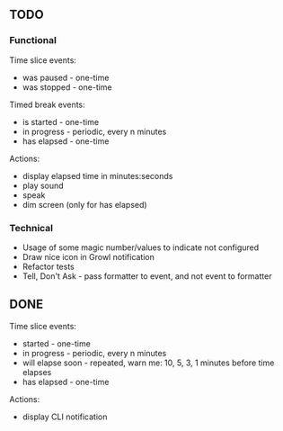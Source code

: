 ## TODO

### Functional

Time slice events:

* was paused - one-time
* was stopped - one-time

Timed break events:

* is started - one-time
* in progress - periodic, every n minutes
* has elapsed - one-time

Actions:

* display elapsed time in minutes:seconds
* play sound
* speak
* dim screen (only for has elapsed)

### Technical

* Usage of some magic number/values to indicate not configured
* Draw nice icon in Growl notification
* Refactor tests
* Tell, Don't Ask - pass formatter to event, and not event to formatter

## DONE

Time slice events:

* started - one-time
* in progress - periodic, every n minutes
* will elapse soon - repeated, warn me: 10, 5, 3, 1 minutes before time elapses
* has elapsed - one-time

Actions:

* display CLI notification
